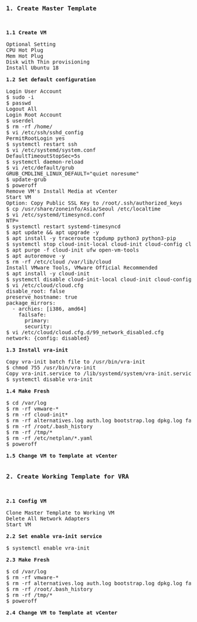 <pre>
<h3>1. Create Master Template</h3>

<b>1.1 Create VM</b>

Optional Setting
CPU Hot Plug
Mem Hot Plug
Disk with Thin provisioning
Install Ubuntu 18

<b>1.2 Set default configuration</b>

Login User Account
$ sudo -i
$ passwd
Logout All
Login Root Account
$ userdel <USER_ACCOUNT>
$ rm -rf /home/<USER_ACCOUNT> 
$ vi /etc/ssh/sshd_config
PermitRootLogin yes
$ systemctl restart ssh
$ vi /etc/systemd/system.conf
DefaultTimeoutStopSec=5s
$ systemctl daemon-reload
$ vi /etc/default/grub
GRUB_CMDLINE_LINUX_DEFAULT="quiet noresume"
$ update-grub
$ poweroff
Remove VM's Install Media at vCenter
Start VM
Option: Copy Public SSL Key to /root/.ssh/authorized_keys
$ cp /usr/share/zoneinfo/Asia/Seoul /etc/localtime
$ vi /etc/systemd/timesyncd.conf
NTP=<NTP_SERVER_ADDRESS>
$ systemctl restart systemd-timesyncd
$ apt update && apt upgrade -y
$ apt install -y traceroute tcpdump python3 python3-pip
$ systemctl stop cloud-init-local cloud-init cloud-config cloud-final ufw open-vm-tools
$ apt purge -f cloud-init ufw open-vm-tools
$ apt autoremove -y
$ rm -rf /etc/cloud /var/lib/cloud
Install VMware Tools, VMware Official Recommended
$ apt install -y cloud-init
$ systemctl disable cloud-init-local cloud-init cloud-config cloud-final
$ vi /etc/cloud/cloud.cfg
disable_root: false
preserve_hostname: true
package_mirrors:
  - archies: [i386, amd64]
    failsafe:
      primary: <REPO_URL>
      security: <REPO_URL>
$ vi /etc/cloud/cloud.cfg.d/99_network_disabled.cfg
network: {config: disabled}

<b>1.3 Install vra-init</b>

Copy vra-init batch file to /usr/bin/vra-init
$ chmod 755 /usr/bin/vra-init
Copy vra-init.service to /lib/systemd/system/vra-init.service
$ systemctl disable vra-init

<b>1.4 Make Fresh</b>

$ cd /var/log
$ rm -rf vmware-*
$ rm -rf cloud-init*
$ rm -rf alternatives.log auth.log bootstrap.log dpkg.log faillog kern.log lastlog syslog tallylog
$ rm -rf /root/.bash_history
$ rm -rf /tmp/*
$ rm -rf /etc/netplan/*.yaml
$ poweroff

<b>1.5 Change VM to Template at vCenter</b>

<h3>2. Create Working Template for VRA</h3>

<b>2.1 Config VM</b>

Clone Master Template to Working VM
Delete All Network Adapters
Start VM

<b>2.2 Set enable vra-init service</b>

$ systemctl enable vra-init

<b>2.3 Make Fresh</b>

$ cd /var/log
$ rm -rf vmware-*
$ rm -rf alternatives.log auth.log bootstrap.log dpkg.log faillog kern.log lastlog syslog tallylog
$ rm -rf /root/.bash_history
$ rm -rf /tmp/*
$ poweroff

<b>2.4 Change VM to Template at vCenter</b>
</pre>
